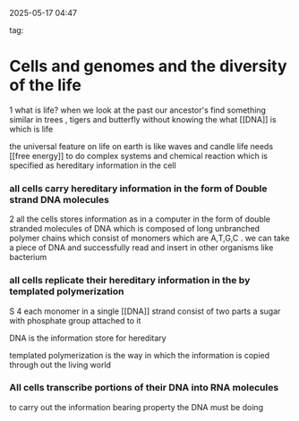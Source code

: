 
2025-05-17 04:47

tag:


# Cells and genomes and the diversity of the life 



1
what is life? when we look at the past our ancestor's find something similar in trees , tigers and butterfly without knowing the what [[DNA]] is which is life



the universal feature on life on earth is like waves and candle life needs [[free energy]] to do complex systems and chemical reaction which is specified as hereditary information in the cell





### all cells carry hereditary information in the form of Double strand DNA molecules 


2 
all the cells stores information as in a computer in the form of double stranded molecules of DNA which is composed of long unbranched polymer chains which consist of monomers which are A,T,G,C . we can take a piece of  DNA and successfully read and insert in other organisms like bacterium


### all cells replicate their hereditary information in the by templated polymerization

S
4
each monomer in a single [[DNA]] strand consist of two parts a sugar with phosphate group    attached to it 

DNA is the information store for hereditary 

templated polymerization is the way in which the information is copied through out the living world 


### All cells transcribe portions of their DNA into RNA molecules

to carry out the information bearing property the DNA must be doing 

















 